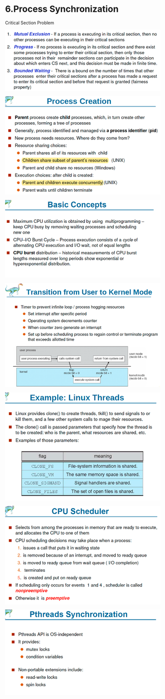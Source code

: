 # 6.Process Synchronization

Critical Section Problem 

![](../.gitbook/assets/image%20%2810%29.png)

![](../.gitbook/assets/image%20%28111%29.png)

![](../.gitbook/assets/image%20%28172%29.png)

![](../.gitbook/assets/image%20%28147%29.png)

![](../.gitbook/assets/image%20%2845%29.png)

![](../.gitbook/assets/image%20%2888%29.png)

![](../.gitbook/assets/image%20%2818%29.png)

